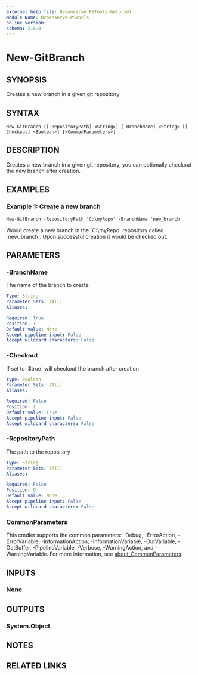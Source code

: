 ```yaml
---
external help file: Brownserve.PSTools-help.xml
Module Name: Brownserve.PSTools
online version:
schema: 2.0.0
---
```


# New-GitBranch

## SYNOPSIS
Creates a new branch in a given git repository

## SYNTAX

```
New-GitBranch [[-RepositoryPath] <String>] [-BranchName] <String> [[-Checkout] <Boolean>] [<CommonParameters>]
```

## DESCRIPTION
Creates a new branch in a given git repository, you can optionally checkout the new branch after creation.

## EXAMPLES

### Example 1: Create a new branch
```
New-GitBranch -RepositoryPath 'C:\myRepo' -BranchName 'new_branch'
```

Would create a new branch in the \`C:\myRepo\` repository called \`new_branch\`.
Upon successful creation it would be checked out.

## PARAMETERS

### -BranchName
The name of the branch to create

```yaml
Type: String
Parameter Sets: (All)
Aliases:

Required: True
Position: 1
Default value: None
Accept pipeline input: False
Accept wildcard characters: False
```

### -Checkout
If set to \`$true\` will checkout the branch after creation

```yaml
Type: Boolean
Parameter Sets: (All)
Aliases:

Required: False
Position: 2
Default value: True
Accept pipeline input: False
Accept wildcard characters: False
```

### -RepositoryPath
The path to the repository

```yaml
Type: String
Parameter Sets: (All)
Aliases:

Required: False
Position: 0
Default value: None
Accept pipeline input: False
Accept wildcard characters: False
```

### CommonParameters
This cmdlet supports the common parameters: -Debug, -ErrorAction, -ErrorVariable, -InformationAction, -InformationVariable, -OutVariable, -OutBuffer, -PipelineVariable, -Verbose, -WarningAction, and -WarningVariable. For more information, see [about_CommonParameters](http://go.microsoft.com/fwlink/?LinkID=113216).

## INPUTS

### None
## OUTPUTS

### System.Object
## NOTES

## RELATED LINKS

